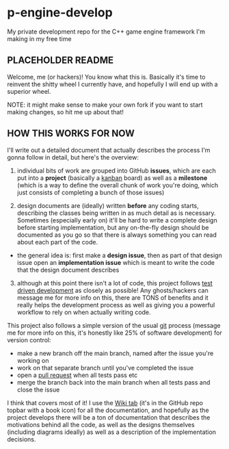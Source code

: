 # p-engine-develop

My private development repo for the C++ game engine framework I'm making in my free time

## PLACEHOLDER README

Welcome, me (or hackers)! You know what this is. Basically it's time to reinvent the shitty wheel I currently have, and hopefully I will end up with a superior wheel. 

NOTE: it might make sense to make your own fork if you want to start making changes, so hit me up about that!

## HOW THIS WORKS FOR NOW

I'll write out a detailed document that actually describes the process I'm gonna follow in detail, but here's the overview:

1. individual bits of work are grouped into GitHub **issues**, which are each put into a **project** (basically a [kanban](https://en.wikipedia.org/wiki/Kanban_(development)) board) as well as a **milestone** (which is a way to define the overall chunk of work you're doing, which just consists of completing a bunch of those issues)

2. design documents are (ideally) written **before** any coding starts, describing the classes being written in as much detail as is necessary. Sometimes (especially early on) it'll be hard to write a complete design before starting implementation, but any on-the-fly design should be documented as you go so that there is always something you can read about each part of the code. 
  - the general idea is: first make a **design issue**, then as part of that design issue open an **implementation issue** which is meant to write the code that the design document describes

3. although at this point there isn't a lot of code, this project follows [test driven development](https://en.wikipedia.org/wiki/Test-driven_development) as closely as possible! Any ghosts/hackers can message me for more info on this, there are TONS of benefits and it really helps the development process as well as giving you a powerful workflow to rely on when actually writing code.

This project also follows a simple version of the usual [git](https://en.wikipedia.org/wiki/Git) process (message me for more info on this, it's honestly like 25% of software development) for version control:
  - make a new branch off the main branch, named after the issue you're working on
  - work on that separate branch until you've completed the issue
  - open a [pull request](https://en.wikipedia.org/wiki/Distributed_version_control#Pull_requests) when all tests pass etc
  - merge the branch back into the main branch when all tests pass and close the issue 

I think that covers most of it! I use the [Wiki tab](https://github.com/jabronicus/p-engine-develop/wiki) (it's in the GitHub repo topbar with a book icon) for all the documentation, and hopefully as the project develops there will be a ton of documentation that describes the motivations behind all the code, as well as the designs themselves (including diagrams ideally) as well as a description of the implementation decisions.
